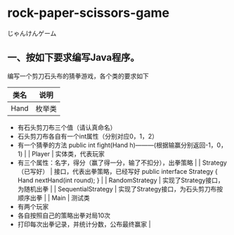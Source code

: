 # rock-paper-scissors-game
じゃんけんゲーム

## 一、按如下要求编写Java程序。

编写一个剪刀石头布的猜拳游戏，各个类的要求如下

| 类名 | 说明 |
| --- | --- |
| Hand | 枚举类 
- 有石头剪刀布三个值（请认真命名）
- 石头剪刀布各自有一个int属性（分别对应0，1，2）
- 有一个猜拳的方法  public int fight(Hand h)———(根据输赢分别返回-1，0，1) |
| Player | 实体类，代表玩家
- 有三个属性：名字，得分（赢了得一分，输了不扣分），出拳策略 |
| Strategy（已写好） | 接口，代表出拳策略，已经写好
public interface Strategy {
    Hand nextHand(int round);
} |
| RandomStrategy | 实现了Strategy接口，为随机出拳 |
| SequentialStrategy | 实现了Strategy接口，为石头剪刀布按顺序出拳 |
| Main | 测试类
- 有两个玩家
- 各自按照自己的策略出拳对局10次
- 打印每次出拳记录，并统计分数，公布最终赢家 |
